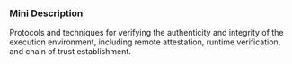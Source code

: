 ### Mini Description

Protocols and techniques for verifying the authenticity and integrity of the execution environment, including remote attestation, runtime verification, and chain of trust establishment.
